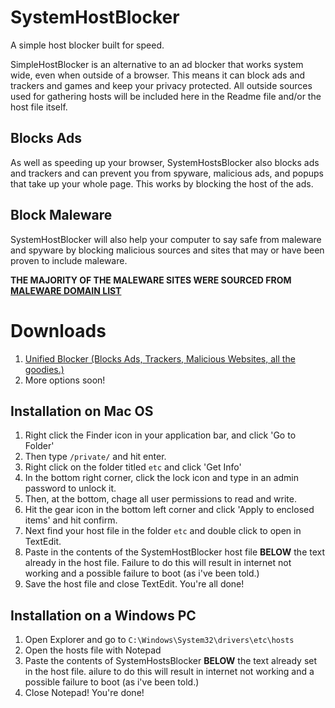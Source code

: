 # SystemHostBlocker
A simple host blocker built for speed.

SimpleHostBlocker is an alternative to an ad blocker that works system wide, even when outside of a browser. This means it can block ads and trackers and games and keep your privacy protected. All outside sources used for gathering hosts will be included here in the Readme file and/or the host file itself.

## Blocks Ads
As well as speeding up your browser, SystemHostsBlocker also blocks ads and trackers and can prevent you from spyware, malicious ads, and popups that take up your whole page. This works by blocking the host of the ads.

## Block Maleware
SystemHostBlocker will also help your computer to say safe from maleware and spyware by blocking malicious sources and sites that may or have been proven to include maleware.

**THE MAJORITY OF THE MALEWARE SITES WERE SOURCED FROM [MALEWARE DOMAIN LIST](http://www.malwaredomainlist.com/)**

# Downloads
1. [Unified Blocker (Blocks Ads, Trackers, Malicious Websites, all the goodies.)](https://github.com/nathanaccidentally/SystemHostBlocker/raw/master/hosts.zip)
2. More options soon!

## Installation on Mac OS
1. Right click the Finder icon in your application bar, and click 'Go to Folder'
2. Then type ```/private/``` and hit enter.
3. Right click on the folder titled ```etc``` and click 'Get Info'
4. In the bottom right corner, click the lock icon and type in an admin password to unlock it.
5. Then, at the bottom, chage all user permissions to read and write.
6. Hit the gear icon in the bottom left corner and click 'Apply to enclosed items' and hit confirm.
7. Next find your host file in the folder ```etc``` and double click to open in TextEdit.
8. Paste in the contents of the SystemHostBlocker host file **BELOW** the text already in the host file. Failure to do this will result in internet not working and a possible failure to boot (as i've been told.)
9. Save the host file and close TextEdit. You're all done!

## Installation on a Windows PC
1. Open Explorer and go to ```C:\Windows\System32\drivers\etc\hosts```
2. Open the hosts file with Notepad
3. Paste the contents of SystemHostsBlocker **BELOW** the text already set in the host file. ailure to do this will result in internet not working and a possible failure to boot (as i've been told.)
4. Close Notepad! You're done!
